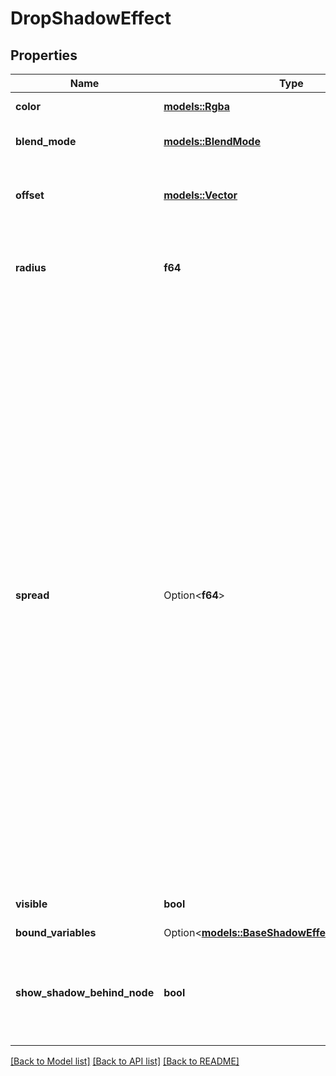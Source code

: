 # DropShadowEffect

## Properties

Name | Type | Description | Notes
------------ | ------------- | ------------- | -------------
**color** | [**models::Rgba**](RGBA.md) | The color of the shadow | 
**blend_mode** | [**models::BlendMode**](BlendMode.md) | Blend mode of the shadow | 
**offset** | [**models::Vector**](Vector.md) | How far the shadow is projected in the x and y directions | 
**radius** | **f64** | Radius of the blur effect (applies to shadows as well) | 
**spread** | Option<**f64**> | The distance by which to expand (or contract) the shadow.  For drop shadows, a positive `spread` value creates a shadow larger than the node, whereas a negative value creates a shadow smaller than the node.  For inner shadows, a positive `spread` value contracts the shadow. Spread values are only accepted on rectangles and ellipses, or on frames, components, and instances with visible fill paints and `clipsContent` enabled. When left unspecified, the default value is 0. | [optional][default to 0]
**visible** | **bool** | Whether this shadow is visible. | 
**bound_variables** | Option<[**models::BaseShadowEffectBoundVariables**](BaseShadowEffect_boundVariables.md)> |  | [optional]
**show_shadow_behind_node** | **bool** | Whether to show the shadow behind translucent or transparent pixels | [default to false]

[[Back to Model list]](../README.md#documentation-for-models) [[Back to API list]](../README.md#documentation-for-api-endpoints) [[Back to README]](../README.md)


